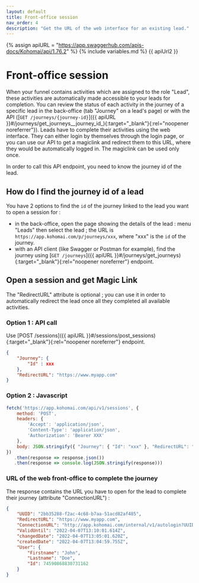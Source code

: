```yaml
---
layout: default
title: Front-office session
nav_order: 4
description: "Get the URL of the web interface for an existing lead."
---
```

{% assign apiURL = "https://app.swaggerhub.com/apis-docs/Kohomai/api/1.76.2" %}
{% include variables.md %}
{{ apiUrl2 }}

# Front-office session

When your funnel contains activities which are assigned to the role "Lead", these activities are automatically made accessible to your leads for completion. You can review the status of each activity in the journey of a specific lead in the back-office (tab "Journey" on a lead's page) or with the API ([``GET /journeys/{journey-id}``]({{ apiURL }}#/journeys/get_journeys__journey_id_){:target="_blank"}{:rel="noopener noreferrer"}).
Leads have to complete their activities using the web interface. They can either login by themselves through the login page, or you can use our API to get a magiclink and redirect them to this URL, where they would be automatically logged in. The magiclink can be used only once.

In order to call this API endpoint, you need to know the journey id of the lead.

## How do I find the journey id of a lead

You have 2 options to find the ``id`` of the journey linked to the lead you want to open a session for :
  * in the back-office, open the page showing the details of the lead : menu "Leads" then select the lead ; the URL is ``https://app.kohomai.com/p/journeys/xxx``, where "xxx" is the ``id`` of the journey.
  * with an API client (like Swagger or Postman for example), find the journey using [``GET /journeys``]({{ apiURL }}#/journeys/get_journeys){:target="_blank"}{:rel="noopener noreferrer"} endpoint.

## Open a session and get Magic Link

The "RedirectURL" attribute is optional ; you can use it in order to automatically redirect the lead once all they completed all available activities.

### Option 1 : API call

Use [POST /sessions]({{ apiURL }}#/sessions/post_sessions){:target="_blank"}{:rel="noopener noreferrer"} endpoint.
```json
{
    "Journey": {
        "Id" : xxx
    },
    "RedirectURL": "https://www.myapp.com"
}
```

### Option 2 : Javascript

```js
fetch('https://app.kohomai.com/api/v1/sessions', {
    method: 'POST',
    headers: {
        'Accept': 'application/json',
        'Content-Type': 'application/json',
        'Authorization': 'Bearer XXX'
    },
    body: JSON.stringify({ "Journey": { "Id": "xxx" }, "RedirectURL": "https://www.myapp.com" } })
})
   .then(response => response.json())
   .then(response => console.log(JSON.stringify(response)))
```

### URL of the web front-office to complete the journey

The response contains the URL you have to open for the lead to complete their journey (attribute "ConnectionURL") :

```json
{
    "UUID": "2bb35288-f2ac-4c68-b7aa-51acd82af485",
    "RedirectURL": "https://www.myapp.com",
    "ConnectionURL": "http://app.kohomai.com/internal/v1/autologin?UUID=2bb35288-f2ac-4c68-b7aa-51acd82af485",
    "ValidUntil": "2022-04-07T13:10:01.614Z",
    "changedDate": "2022-04-07T13:05:01.620Z",
    "createdDate": "2022-04-07T13:04:59.755Z",
    "User": {
        "Firstname": "John",
        "Lastname": "Doe",
        "Id": 74590868830731162
    }
}
```
